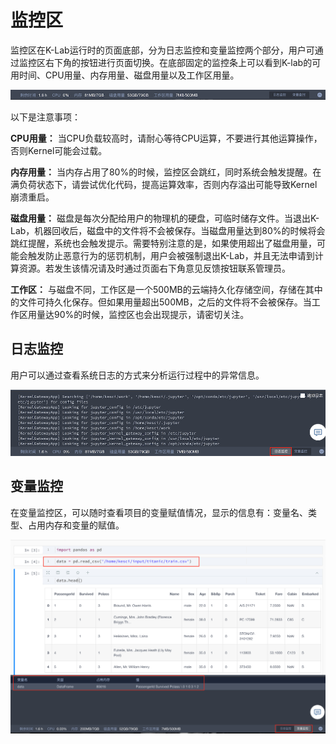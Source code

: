 # 监控区

监控区在K-Lab运行时的页面底部，分为日志监控和变量监控两个部分，用户可通过监控区右下角的按钮进行页面切换。在底部固定的监控条上可以看到K-lab的可用时间、CPU用量、内存用量、磁盘用量以及工作区用量。

![image description](/image/监控条.png)

以下是注意事项：

**CPU用量：** 当CPU负载较高时，请耐心等待CPU运算，不要进行其他运算操作，否则Kernel可能会过载。

**内存用量：** 当内存占用了80%的时候，监控区会跳红，同时系统会触发提醒。在满负荷状态下，请尝试优化代码，提高运算效率，否则内存溢出可能导致Kernel崩溃重启。

**磁盘用量：** 磁盘是每次分配给用户的物理机的硬盘，可临时储存文件。当退出K-Lab，机器回收后，磁盘中的文件将不会被保存。当磁盘用量达到80%的时候将会跳红提醒，系统也会触发提示。需要特别注意的是，如果使用超出了磁盘用量，可能会触发防止恶意行为的惩罚机制，用户会被强制退出K-Lab，并且无法申请到计算资源。若发生该情况请及时通过页面右下角意见反馈按钮联系管理员。

**工作区：** 与磁盘不同，工作区是一个500MB的云端持久化存储空间，存储在其中的文件可持久化保存。但如果用量超出500MB，之后的文件将不会被保存。当工作区用量达90%的时候，监控区也会出现提示，请密切关注。

## **日志监控**

用户可以通过查看系统日志的方式来分析运行过程中的异常信息。

![image description](/image/日志监控.png)

## **变量监控**

在变量监控区，可以随时查看项目的变量赋值情况，显示的信息有：变量名、类型、占用内存和变量的赋值。

![image description](/image/变量监控.png)



